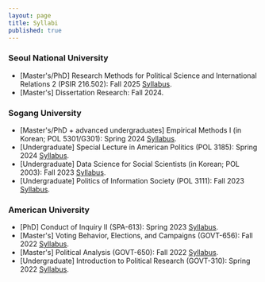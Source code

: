 ```yaml
---
layout: page
title: Syllabi
published: true
---
```


### Seoul National University
- [Master's/PhD] Research Methods for Political Science and International Relations 2 (PSIR 216.502): Fall 2025 [Syllabus](https://www.dropbox.com/scl/fi/2poo5tmod4xmtlduidb6e/syllabus-kim-psir-216-502.pdf?rlkey=6tdlb2bt54ezmftqq0464zcnd&st=b2q6veux&raw=1).
- [Master's] Dissertation Research: Fall 2024.

### Sogang University

- [Master's/PhD + advanced undergraduates] Empirical Methods I (in Korean; POL 5301/G301): Spring 2024 [Syllabus](https://www.dropbox.com/scl/fi/6i11uhhobses2lztcqdw2/kim-syllabus-polg301-sogang.pdf?rlkey=c1dudzvof2yyautz4skc36hxt&st=nvz7oncy&raw=1).
- [Undergraduate] Special Lecture in American Politics (POL 3185): Spring 2024 [Syllabus](https://www.dropbox.com/scl/fi/n7h1y16f3s8mexzv8z1j0/kim-syllabus-pol3185-sogang.pdf?rlkey=jpf8ip6obzwkqkb3vqy0xg7qy&st=jqm5zhsk&raw=1).
- [Undergraduate] Data Science for Social Scientists (in Korean; POL 2003): Fall 2023 [Syllabus](https://www.dropbox.com/scl/fi/oplz7fdzn012mev5nhsot/kim-syllabus-pol2003-sogang.pdf?rlkey=n9jf4zy84tihfdz4b25g14qcm&raw=1).
- [Undergraduate] Politics of Information Society (POL 3111): Fall 2023 [Syllabus](https://www.dropbox.com/scl/fi/386x7zotyfm7n0yyszlnr/kim-syllabus-pol3111-sogang.pdf?rlkey=elloo9f8fcnj5t99vs8229fsr&raw=1).

### American University

- [PhD] Conduct of Inquiry II (SPA-613): Spring 2023 [Syllabus](https://www.dropbox.com/s/eqflaak7skh12hh/kim-spa-613-syllabus.pdf?raw=1).
- [Master's] Voting Behavior, Elections, and Campaigns (GOVT-656): Fall 2022 [Syllabus](https://www.dropbox.com/s/pvpvovk2qc83866/kim-govt656-001-syllabus.pdf?raw=1).
- [Master's] Political Analysis (GOVT-650): Fall 2022 [Syllabus](https://www.dropbox.com/s/lcrjr79n4llw4hs/kim-govt650-004-syllabus.pdf?raw=1).
- [Undergraduate] Introduction to Political Research (GOVT-310): Spring 2022 [Syllabus](https://www.dropbox.com/s/9ykui4nj9vmu7ca/kim-govt310-002-syllabus.pdf?raw=1).
